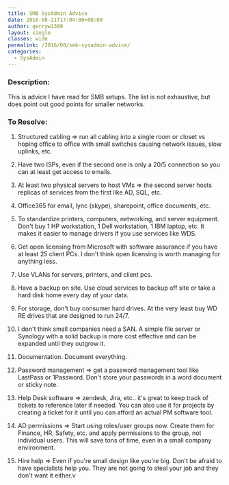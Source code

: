 ```yaml
---
title: SMB SysAdmin Advice
date: 2016-08-21T17:04:00+00:00
author: gerryw1389
layout: single
classes: wide
permalink: /2016/08/smb-sysadmin-advice/
categories:
  - SysAdmin
---
```

<!--more-->

### Description:

This is advice I have read for SMB setups. The list is not exhaustive, but does point out good points for smaller networks.

### To Resolve:

1. Structured cabling => run all cabling into a single room or closet vs hoping office to office with small switches causing network issues, slow uplinks, etc.

2. Have two ISPs, even if the second one is only a 20/5 connection so you can at least get access to emails.

3. At least two physical servers to host VMs => the second server hosts replicas of services from the first like AD, SQL, etc.

4. Office365 for email, lync (skype), sharepoint, office documents, etc.

5. To standardize printers, computers, networking, and server equipment. Don't buy 1 HP workstation, 1 Dell workstation, 1 IBM laptop, etc. It makes it easier to manage drivers if you use services like WDS.

6. Get open licensing from Microsoft with software assurance if you have at least 25 client PCs. I don't think open licensing is worth managing for anything less.

7. Use VLANs for servers, printers, and client pcs.

8. Have a backup on site. Use cloud services to backup off site or take a hard disk home every day of your data.

9. For storage, don't buy consumer hard drives. At the very least buy WD RE drives that are designed to run 24/7.

10. I don't think small companies need a SAN. A simple file server or Synology with a solid backup is more cost effective and can be expanded until they outgrow it.

11. Documentation. Document everything.

12. Password management => get a password management tool like LastPass or 1Password. Don't store your passwords in a word document or sticky note.

13. Help Desk software => zendesk, Jira, etc.. it's great to keep track of tickets to reference later if needed. You can also use it for projects by creating a ticket for it until you can afford an actual PM software tool.

14. AD permissions => Start using roles/user groups now. Create them for Finance, HR, Safety, etc. and apply permissions to the group, not individual users. This will save tons of time, even in a small company environment.

15. Hire help => Even if you're small design like you're big. Don't be afraid to have specialists help you. They are not going to steal your job and they don't want it either.v